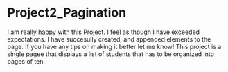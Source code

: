 # Project2_Pagination
 
I am really happy with this Project. I feel as though I have exceeded expectations. I have succesully created, and appended elements to the page.  If you have any tips on making it better let me know!
This project is a single pagee that displays a list of students that has to be organized into pages of ten. 